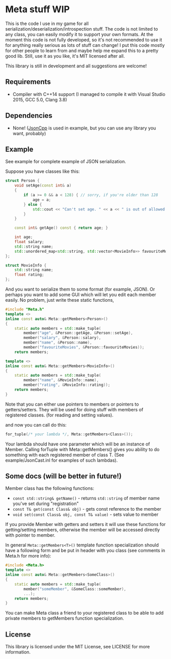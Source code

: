 Meta stuff WIP
=======

This is the code I use in my game for all serialization/deserialization/introspection stuff. The code is not limited to any class, you can easily modify it to support your own formats.
At the moment this code is not fully developed, so it's not recommended to use it for anything really serious as lots of stuff can change!
I put this code mostly for other people to learn from and maybe help me expand this to a pretty good lib. Still, use it as you like, it's MIT licensed after all.

This library is still in development and all suggestions are welcome!

Requirements
----
- Compiler with C++14 support (I managed to compile it with Visual Studio 2015, GCC 5.0, Clang 3.8)

Dependencies
-----
- None! ([JsonCpp](https://github.com/open-source-parsers/jsoncpp) is used in example, but you can use any library you want, probably)

Example
----

See example for complete example of JSON serialization.

Suppose you have classes like this:
```c++
struct Person {
    void setAge(const int& a)
    {
        if (a >= 0 && a < 128) { // sorry, if you're older than 128
            age = a;
        } else {
            std::cout << "Can't set age. " << a << " is out of allowed range\n";
        }
    }

    const int& getAge() const { return age; }

    int age;
    float salary;
    std::string name;
    std::unordered_map<std::string, std::vector<MovieInfo>> favouriteMovies;
};

struct MovieInfo {
    std::string name;
    float rating;
};
```
And you want to serialize them to some format (for example, JSON). Or perhaps you want to add some GUI which will let you edit each member easily.
No problem, just write these static functions,

```c++
#include "Meta.h"
template <>
inline const auto& Meta::getMembers<Person>()
{
    static auto members = std::make_tuple(
        member("age", &Person::getAge, &Person::setAge),
        member("salary", &Person::salary),
        member("name", &Person::name),
        member("favouriteMovies", &Person::favouriteMovies));
    return members; 

template <>
inline const auto& Meta::getMembers<MovieInfo>()
{
    static auto members = std::make_tuple(
        member("name", &MovieInfo::name),
        member("rating", &MovieInfo::rating));
    return members;
}
```
Note that you can either use pointers to members or pointers to getters/setters. They will be used for doing stuff with members of registered classes. (for reading and setting values).

and now you can call do this:
```c++
for_tuple(/* your lambda */, Meta::getMembers<Class>());
```

Your lambda should have one parameter which will be an instance of Member. Calling forTuple with Meta::getMembers<T>() gives you ability to do something with each registered member of class T.
(See example/JsonCast.inl for examples of such lambdas).

Some docs (will be better in future!)
---

Member class has the following functions:

* `const std::string& getName()` - returns `std::string` of member name you've set during "registration"
* `const T& get(const Class& obj)` - gets const reference to the member
* `void set(const Class& obj, const T& value)` - sets value to member

If you provide Member with getters and setters it will use these functions for getting/setting members, otherwise the member will be accessed directly with pointer to member.

In general `Meta::getMembers<T>()` template function specialization should have a following form and be put in header with you class (see comments in Meta.h for more info):

```c++
#include <Meta.h>
template <>
inline const auto& Meta::getMembers<SomeClass>()
{
    static auto members = std::make_tuple(
        member("someMember", &SomeClass::someMember),
        ...);
    return members;
}
```

You can make Meta class a friend to your registered class to be able to add private members to getMembers function specialization.

License
---

This library is licensed under the MIT License, see LICENSE for more information.